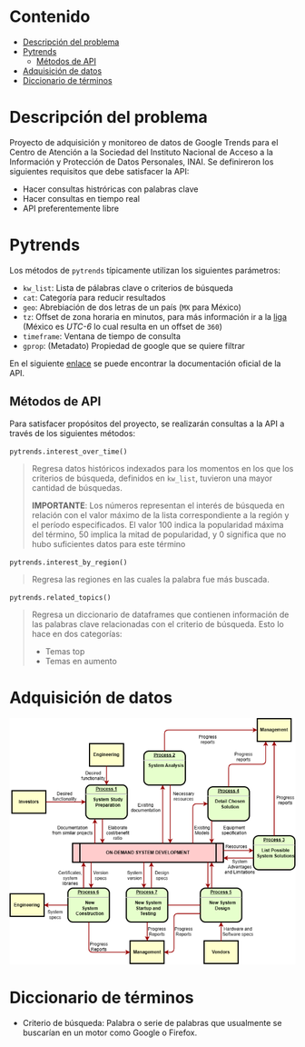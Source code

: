 # Contenido

-   [Descripción del problema](#descripción-del-problema)
-   [Pytrends](#pytrends)
    -   [Métodos de API](#métodos-de-api)
-   [Adquisición de datos](#adquisición-de-datos)
-   [Diccionario de términos](#diccionario-de-términos)

# Descripción del problema

Proyecto de adquisición y monitoreo de datos de Google Trends para el Centro de Atención a la Sociedad del Instituto Nacional de Acceso a la Información y Protección de Datos Personales, INAI. Se definireron los siguientes requisitos que debe satisfacer la API:

-   Hacer consultas histróricas con palabras clave
-   Hacer consultas en tiempo real
-   API preferentemente libre

# Pytrends

Los métodos de `pytrends` típicamente utilizan los siguientes parámetros:
-   `kw_list`: Lista de pálabras clave o criterios de búsqueda
-   `cat`: Categoría para reducir resultados
-   `geo`: Abrebiación de dos letras de un país (`MX` para México)
-   `tz`: Offset de zona horaria en minutos, para más información ir a la [liga](https://en.wikipedia.org/wiki/UTC_offset) (México es _UTC-6_ lo cual resulta en un offset de `360`)
-   `timeframe`: Ventana de tiempo de consulta
-   `gprop`: (Metadato) Propiedad de google que se quiere filtrar

En el siguiente [enlace](https://pypi.org/project/pytrends/) se puede encontrar la documentación oficial de la API.

## Métodos de API

Para satisfacer propósitos del proyecto, se realizarán consultas a la API a través de los siguientes métodos:

`pytrends.interest_over_time()`

>Regresa datos históricos indexados para los momentos en los que los criterios de búsqueda, definidos en `kw_list`, tuvieron una mayor cantidad de búsquedas.
>
>**IMPORTANTE**: Los números representan el interés de búsqueda en relación con el valor máximo de la lista correspondiente a la región y el período especificados. El valor 100 indica la popularidad máxima del término, 50 implica la mitad de popularidad, y 0 significa que no hubo suficientes datos para este término

`pytrends.interest_by_region()`

>Regresa las regiones en las cuales la palabra fue más buscada.

`pytrends.related_topics()`

>Regresa un diccionario de dataframes que contienen información de las palabras clave relacionadas con el criterio de búsqueda. Esto lo hace en dos categorías:
>-  Temas top
>-  Temas en aumento

# Adquisición de datos

![adquisicion-datos](/diagramas/arquitectura_general.drawio.png)

# Diccionario de términos

- Criterio de búsqueda: Palabra o serie de palabras que usualmente se buscarían en un motor como Google o Firefox. 